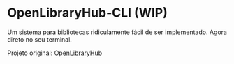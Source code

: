 # OpenLibraryHub-CLI (WIP)

Um sistema para bibliotecas ridiculamente fácil de ser implementado. Agora direto no seu terminal.

Projeto original: [OpenLibraryHub](https://github.com/1ukidev/OpenLibraryHub)
